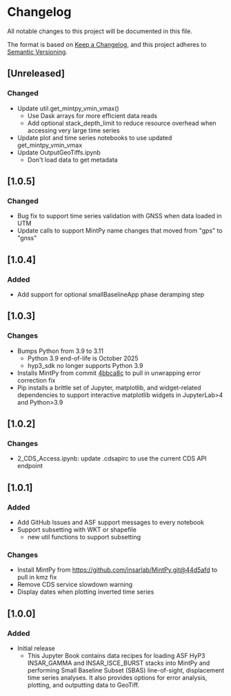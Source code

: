 # Changelog

All notable changes to this project will be documented in this file.

The format is based on [Keep a Changelog](https://keepachangelog.com/en/1.1.0/),
and this project adheres to [Semantic Versioning](https://semver.org/spec/v2.0.0.html).

## [Unreleased]

### Changed
- Update util.get_mintpy_vmin_vmax()
  - Use Dask arrays for more efficient data reads
  - Add optional stack_depth_limit to reduce resource overhead when accessing very large time series
- Update plot and time series notebooks to use updated get_mintpy_vmin_vmax
- Update OutputGeoTiffs.ipynb
  - Don't load data to get metadata

## [1.0.5]

### Changed
- Bug fix to support time series validation with GNSS when data loaded in UTM
- Update calls to support MintPy name changes that moved from "gps" to "gnss"

## [1.0.4]

### Added
- Add support for optional smallBaselineApp phase deramping step

## [1.0.3]

### Changes
- Bumps Python from 3.9 to 3.11
    - Python 3.9 end-of-life is October 2025
    - hyp3_sdk no longer supports Python 3.9
- Installs MintPy from commit [4bbca8c](https://github.com/insarlab/MintPy/commit/4bbca8c531ee021e64112da0e7885959b222a652) to pull in unwrapping error correction fix
- Pip installs a brittle set of Jupyter, matplotlib, and widget-related dependencies to support interactive matplotlib widgets in JupyterLab>4 and Python>3.9

## [1.0.2]

### Changes
- 2_CDS_Access.ipynb: update .cdsapirc to use the current CDS API endpoint

##  [1.0.1]

### Added
- Add GitHub Issues and ASF support messages to every notebook
- Support subsetting with WKT or shapefile
  - new util functions to support subsetting

### Changes
- Install MintPy from https://github.com/insarlab/MintPy.git@44d5afd to pull in kmz fix
- Remove CDS service slowdown warning
- Display dates when plotting inverted time series

## [1.0.0]

### Added
- Initial release
  - This Jupyter Book contains data recipes for loading ASF HyP3 INSAR_GAMMA and INSAR_ISCE_BURST stacks into MintPy and performing Small Baseline Subset (SBAS) line-of-sight, displacement time series analyses. It also provides options for error analysis, plotting, and outputting data to GeoTiff.